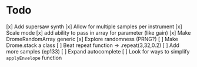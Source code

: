 # Todo

[x] Add supersaw synth
[x] Allow for multiple samples per instrument
[x] Scale mode
[x] add ability to pass in array for parameter (like gain)
[x] Make DromeRandomArray generic
[x] Explore randomness (PRNG?)
[ ] Make Drome.stack a class
[ ] Beat repeat function -> .repeat(3,32,0.2)
[ ] Add more samples (ep133)
[ ] Expand autocomplete
[ ] Look for ways to simplify `applyEnvelope` function
